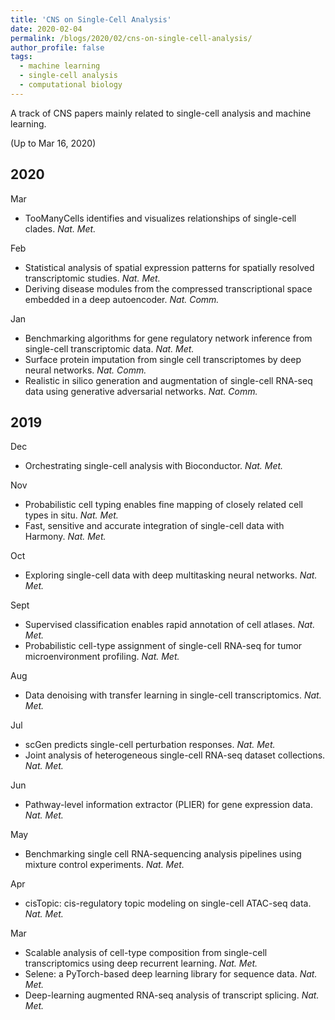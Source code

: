 ```yaml
---
title: 'CNS on Single-Cell Analysis'
date: 2020-02-04
permalink: /blogs/2020/02/cns-on-single-cell-analysis/
author_profile: false
tags:
  - machine learning
  - single-cell analysis
  - computational biology
---
```


A track of CNS papers mainly related to single-cell analysis and machine learning.




(Up to Mar 16, 2020)

## 2020

Mar
- TooManyCells identifies and visualizes relationships of single-cell clades. *Nat. Met.*

Feb
- Statistical analysis of spatial expression patterns for spatially resolved transcriptomic studies. *Nat. Met.*
- Deriving disease modules from the compressed transcriptional space embedded in a deep autoencoder. *Nat. Comm.*

Jan
- Benchmarking algorithms for gene regulatory network inference from single-cell transcriptomic data. *Nat. Met.*
- Surface protein imputation from single cell transcriptomes by deep neural networks. *Nat. Comm.*
- Realistic in silico generation and augmentation of single-cell RNA-seq data using generative adversarial networks. *Nat. Comm.*

## 2019

Dec
- Orchestrating single-cell analysis with Bioconductor. *Nat. Met.*

Nov
- Probabilistic cell typing enables fine mapping of closely related cell types in situ. *Nat. Met.*
- Fast, sensitive and accurate integration of single-cell data with Harmony. *Nat. Met.*

Oct
- Exploring single-cell data with deep multitasking neural networks. *Nat. Met.*

Sept
- Supervised classification enables rapid annotation of cell atlases. *Nat. Met.*
- Probabilistic cell-type assignment of single-cell RNA-seq for tumor microenvironment profiling. *Nat. Met.*

Aug
- Data denoising with transfer learning in single-cell transcriptomics. *Nat. Met.*

Jul
- scGen predicts single-cell perturbation responses. *Nat. Met.*
- Joint analysis of heterogeneous single-cell RNA-seq dataset collections. *Nat. Met.*

Jun
- Pathway-level information extractor (PLIER) for gene expression data. *Nat. Met.*

May
- Benchmarking single cell RNA-sequencing analysis pipelines using mixture control experiments. *Nat. Met.*

Apr
- cisTopic: cis-regulatory topic modeling on single-cell ATAC-seq data. *Nat. Met.*

Mar
- Scalable analysis of cell-type composition from single-cell transcriptomics using deep recurrent learning. *Nat. Met.*
- Selene: a PyTorch-based deep learning library for sequence data. *Nat. Met.*
- Deep-learning augmented RNA-seq analysis of transcript splicing. *Nat. Met.*







